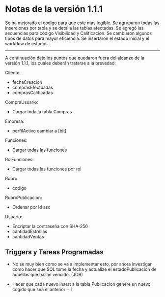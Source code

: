 # Notas de la versión 1.1.1

Se ha mejorado el código para que este mas legible.
Se agruparon todas las inserciones por tabla y se detalla las tablas afectadas.
Se agregó las secuencias para código Visibilidad y Calificacion.
Se cambiaron algunos tipos de datos para mayor eficiencia.
Se insertaron el estado inicial y el workflow de estados.

-----------------------

A continuación dejo los puntos que quedaron fuera del alcanze de la versión 1.1.1, los cuales deberán tratarse a la brevedad:

Cliente:
 - fechaCreacion
 - comprasEfectuadas
 - comprasCalificadas

CompraUsuario:
 - Cargar toda la tabla Compras

Empresa:
 - perfilActivo cambiar a [bit]

Funciones:
 - Cargar todas las funciones

RolFunciones:
 - Cargar todas las funciones por rol

Rubro:
 - codigo

RubroPublicacion:
 - Ordenar por id asc

Usuario:
 - Encriptar la contraseña con SHA-256
 - cantidadEstrellas
 - cantidadVentas

  
Triggers y Tareas Programadas
-----------------------------
 - No se muy bien como se va a implementar esto, por ahora investigar como hacer que SQL tome la fecha y actualize
 el estadoPublicacion de aquellas que hallan vencido. (JOB)

 - Hacer que cada nuevo insert a la tabla Publicacion genere un nuevo cógido que sea el anterior + 1.

